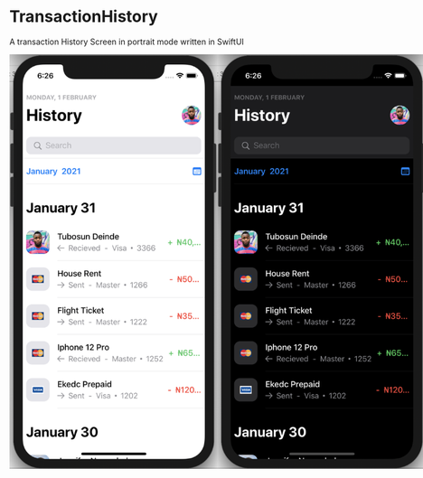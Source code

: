 # TransactionHistory
A transaction History Screen in portrait mode written in SwiftUI 
<div style="display: flex;">
  <img src="HistoryLight.png" width="375" height="734"/>
  <img src="historyDark.png" width="375" height="734"/>
</div>
